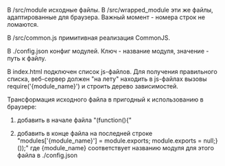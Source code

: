 В /src/module исходные файлы. В /src/wrapped_module эти же файлы, адаптированные для браузера.
Важный момент - номера строк не ломаются.


В /src/common.js примитивная реализация CommonJS.


В ./config.json конфиг модулей. Ключ - название модуля, значение - путь к файлу.


В index.html подключен список js-файлов. Для получения правильного списка,
веб-сервер должен "на лету" находить в js-файлах вызовы require('{module_name}') и строить дерево зависимостей.


Трансформация исходного файла в пригодный к использованию в браузере:

1. добавить в начале файла "(function(){"

2. добавить в конце файла на последней строке "modules['{module_name}'] = module.exports; module.exports = null;}());" где {module_name} соответствует названию модуля для этого файла в ./config.json
